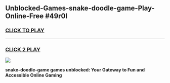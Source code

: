 
## Unblocked-Games-snake-doodle-game-Play-Online-Free #49r0l
<h3>
<a href="https://us.freeplayer.one?title=snake-doodle-game&ref=10M">CLICK TO PLAY</a></h3>
<hr>

<h3>
<a href="https://us.freeplayer.one?title=snake-doodle-game&ref=10M">CLICK 2 PLAY</a>
  
</h3>

<a href="https://us.freeplayer.one?title=snake-doodle-game&ref=10M"><img src="https://clearcache.store/games.png"></a>


**snake-doodle-game games unblocked: Your Gateway to Fun and Accessible Online Gaming**
